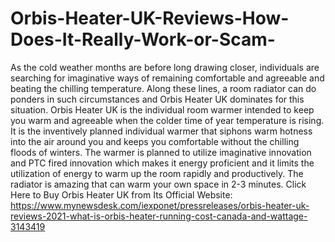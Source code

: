 # Orbis-Heater-UK-Reviews-How-Does-It-Really-Work-or-Scam-
As the cold weather months are before long drawing closer, individuals are searching for imaginative ways of remaining comfortable and agreeable and beating the chilling temperature. Along these lines, a room radiator can do ponders in such circumstances and Orbis Heater UK dominates for this situation. Orbis Heater UK is the individual room warmer intended to keep you warm and agreeable when the colder time of year temperature is rising. It is the inventively planned individual warmer that siphons warm hotness into the air around you and keeps you comfortable without the chilling floods of winters. The warmer is planned to utilize imaginative innovation and PTC fired innovation which makes it energy proficient and it limits the utilization of energy to warm up the room rapidly and productively. The radiator is amazing that can warm your own space in 2-3 minutes. Click Here to Buy Orbis Heater UK from Its Official Website: https://www.mynewsdesk.com/iexponet/pressreleases/orbis-heater-uk-reviews-2021-what-is-orbis-heater-running-cost-canada-and-wattage-3143419
